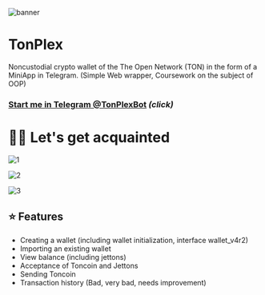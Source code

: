 ![banner](https://github.com/MULIARR/TonPlex/assets/128001550/f685b2cb-48c5-41af-834b-35ad35c7bded)

# TonPlex
Noncustodial crypto wallet of the The Open Network (TON) in the form of a MiniApp in Telegram. 
(Simple Web wrapper, Coursework on the subject of OOP)

### <a href="https://t.me/TonPlexBot">Start me in Telegram @TonPlexBot</a> <i>(click)</i>

# 👋🏽 Let's get acquainted
![1](https://github.com/MULIARR/TonPlex/assets/128001550/05632b7a-62f2-4696-a452-b57a6da59582)

![2](https://github.com/MULIARR/TonPlex/assets/128001550/9c36adf6-ec0c-4020-8680-188071922208)

![3](https://github.com/MULIARR/TonPlex/assets/128001550/f6640209-dfd8-4c32-b16c-accbe77a147a)

## ⭐️ Features
- Creating a wallet (including wallet initialization, interface wallet_v4r2)
- Importing an existing wallet
- View balance (including jettons)
- Acceptance of Toncoin and Jettons
- Sending Toncoin
- Transaction history (Bad, very bad, needs improvement)


